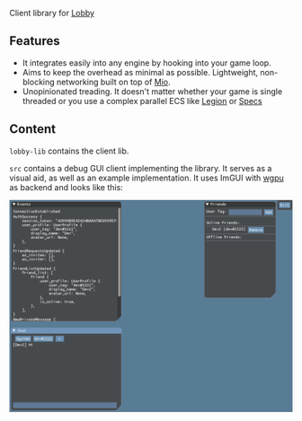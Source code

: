 Client library for [Lobby](https://github.com/LeonardBesson/lobby-server)

## Features

* It integrates easily into any engine by hooking into your game loop.
* Aims to keep the overhead as minimal as possible. Lightweight, non-blocking networking built on top of [Mio](https://github.com/tokio-rs/mio).
* Unopinionated treading. It doesn't matter whether your game is single threaded or you use a complex parallel ECS like [Legion](https://github.com/TomGillen/legion) or [Specs](https://github.com/amethyst/specs)

## Content

`lobby-lib` contains the client lib. 

`src` contains a debug GUI client implementing the library. It serves as a visual aid, as well as an example implementation. It uses ImGUI with [wgpu](https://github.com/gfx-rs/wgpu-rs) as backend and looks like this:

![debug-gui](screenshots/debug-gui.png?raw=true "Debug GUI")
